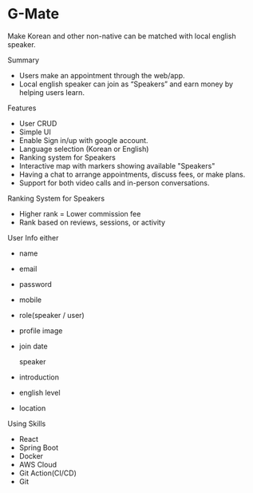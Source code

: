 # G-Mate
Make Korean and other non-native can be matched with local english speaker.

Summary
- Users make an appointment through the web/app.
- Local english speaker can join as “Speakers” and earn money by helping users learn.

Features
- User CRUD
- Simple UI
- Enable Sign in/up with google account.
- Language selection (Korean or English)
- Ranking system for Speakers
- Interactive map with markers showing available "Speakers"
- Having a chat to arrange appointments, discuss fees, or make plans.
- Support for both video calls and in-person conversations.

Ranking System for Speakers
- Higher rank = Lower commission fee
- Rank based on reviews, sessions, or activity

User Info
  either
- name
- email
- password
- mobile
- role(speaker / user)
- profile image
- join date

  speaker
- introduction
- english level
- location
  
Using Skills
- React
- Spring Boot
- Docker
- AWS Cloud
- Git Action(CI/CD)
- Git
